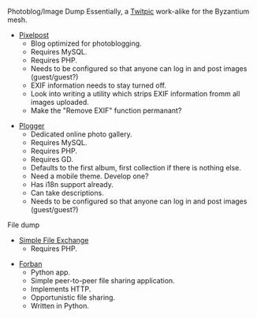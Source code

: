 Photoblog/Image Dump Essentially, a [Twitpic](http://twitpic.com)
work-alike for the Byzantium mesh.

- [Pixelpost](http://www.pixelpost.org/)
  - Blog optimized for photoblogging.
  - Requires MySQL.
  - Requires PHP.
  - Needs to be configured so that anyone can log in and post images
    (guest/guest?)
  - EXIF information needs to stay turned off.
  - Look into writing a utility which strips EXIF information fromm all
    images uploaded.
  - Make the "Remove EXIF" function permanant?

<!-- -->

- [Plogger](http://www.plogger.org/)
  - Dedicated online photo gallery.
  - Requires MySQL.
  - Requires PHP.
  - Requires GD.
  - Defaults to the first album, first collection if there is nothing
    else.
  - Need a mobile theme. Develop one?
  - Has i18n support already.
  - Can take descriptions.
  - Needs to be configured so that anyone can log in and post images
    (guest/guest?)

File dump

- [Simple File Exchange](https://github.com/TlhanGhun/SiFiEx)
  - Requires PHP.

<!-- -->

- [Forban](http://www.foo.be/forban/)
  - Python app.
  - Simple peer-to-peer file sharing application.
  - Implements HTTP.
  - Opportunistic file sharing.
  - Written in Python.